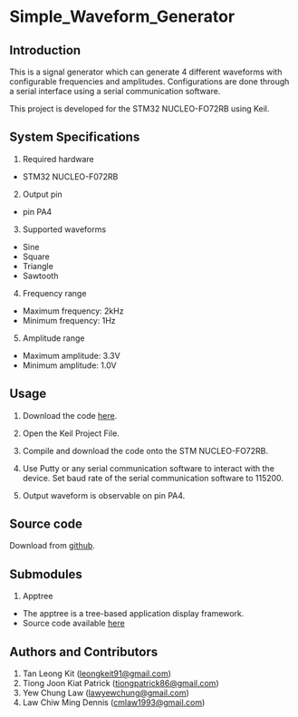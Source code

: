 
# Simple_Waveform_Generator

## Introduction

This is a signal generator which can generate 4 different waveforms with
configurable frequencies and amplitudes. Configurations are done through
a serial interface using a serial communication software.

This project is developed for the STM32 NUCLEO-FO72RB using Keil.

## System Specifications

1. Required hardware
 * STM32 NUCLEO-F072RB

2. Output pin
 * pin PA4
 
3. Supported waveforms
 * Sine
 * Square
 * Triangle
 * Sawtooth

4. Frequency range
 * Maximum frequency:	2kHz
 * Minimum frequency:	1Hz

5. Amplitude range
 * Maximum amplitude:	3.3V
 * Minimum amplitude:	1.0V
 
## Usage

1. Download the code [here](https://github.com/embeddedmy/SigGen.git).

2. Open the Keil Project File.

3. Compile and download the code onto the STM NUCLEO-FO72RB.

4. Use Putty or any serial communication software to interact with the
device. Set baud rate of the serial communication software to 115200.

5. Output waveform is observable on pin PA4.

## Source code

Download from [github](https://github.com/embeddedmy/SigGen.git).

## Submodules

1. Apptree
 * The apptree is a tree-based application display framework.
 * Source code available [here](https://github.com/cmlaw1993/apptree.git)

## Authors and Contributors

1. Tan Leong Kit (leongkeit91@gmail.com)
2. Tiong Joon Kiat Patrick (tiongpatrick86@gmail.com)
3. Yew Chung Law (lawyewchung@gmail.com)
2. Law Chiw Ming Dennis (cmlaw1993@gmail.com)

